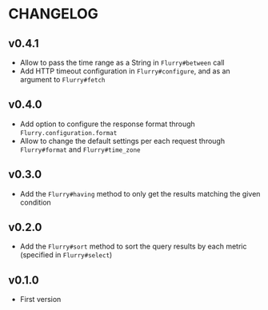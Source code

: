 # CHANGELOG

## v0.4.1
- Allow to pass the time range as a String in `Flurry#between` call
- Add HTTP timeout configuration in `Flurry#configure`, and as an argument to `Flurry#fetch`

## v0.4.0
- Add option to configure the response format through `Flurry.configuration.format`
- Allow to change the default settings per each request through `Flurry#format` and `Flurry#time_zone`

## v0.3.0
- Add the `Flurry#having` method to only get the results matching the given condition

## v0.2.0
- Add the `Flurry#sort` method to sort the query results by each metric (specified in `Flurry#select`)

## v0.1.0
- First version
